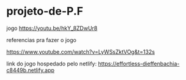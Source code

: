 # projeto-de-P.F
jogo
https://youtu.be/hkY_8ZDwUr8

referencias pra fazer o jogo

https://www.youtube.com/watch?v=LyWSsZktVOg&t=132s

link do jogo hospedado pelo netlify:
https://effortless-dieffenbachia-c8449b.netlify.app
